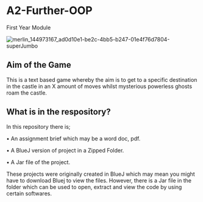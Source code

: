 # A2-Further-OOP
First Year Module

![merlin_144973167_ad0d10e1-be2c-4bb5-b247-01e4f76d7804-superJumbo](https://user-images.githubusercontent.com/74104140/98493384-38b49500-2232-11eb-876a-c321037b2de9.jpg)
## Aim of the Game
This is a text based game whereby the aim is to get to a specific destination in the castle  in an X amount of moves whilst mysterious  powerless ghosts roam the castle.

##  What is in the respository?
In this repository there is;

• An assignment brief which may be a word doc, pdf.

• A BlueJ version of project in a Zipped Folder.

• A Jar file of the project.

These projects were originally created in BlueJ which may mean you might have to download Bluej to view the files. However, there is a Jar file in the folder which can be used to open, extract and view the code by using certain softwares.
